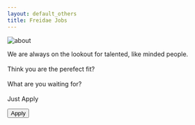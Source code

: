 ```yaml
---
layout: default_others
title: Freidae Jobs
---
```

<div class="col-md-4" id="abt-div-1">  
    <img class="img-responsive" id="abt-img" src="/freidae/data/img/about.jpg" alt="about">
</div>
<div class="col-md-8" id="abt-div-2">
    <p id="jbs-info">We are always on the lookout for talented, like minded people.<br><br> Think you are the perefect fit?<br><br>  What are you waiting for? <br><br>Just Apply</p>
    <button class="btn pri-sbmt" id="abt-btn">Apply</button>
</div>
<script type="text/javascript">
    if(location.pathname=="/freidae/jobs/#jbs"||location.pathname=="/freidae/jobs/"){
        if(screen.width>991){
            document.getElementByid(